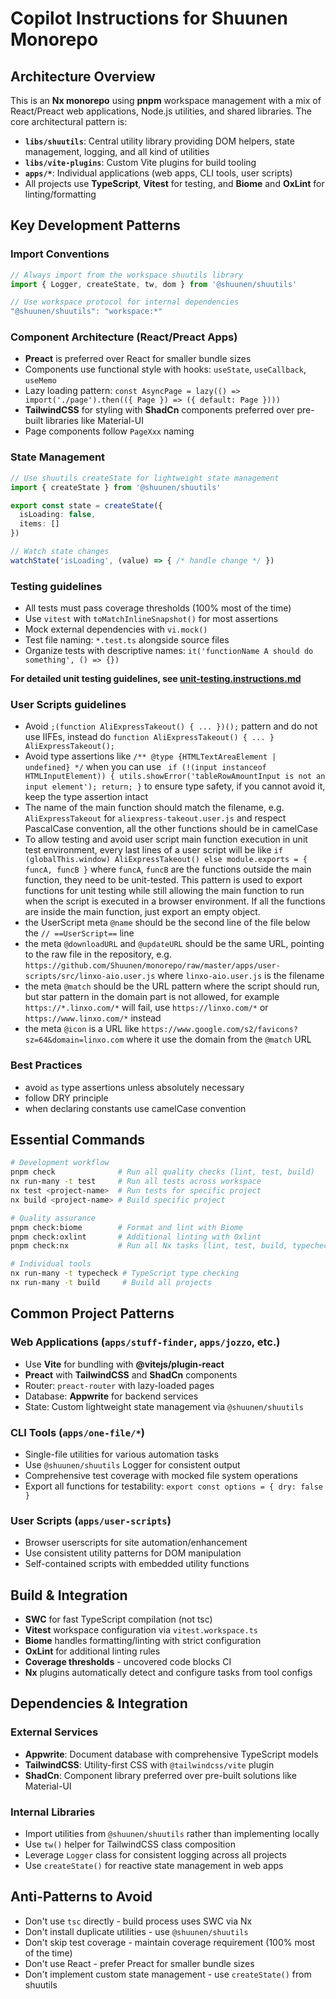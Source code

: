 # Copilot Instructions for Shuunen Monorepo

## Architecture Overview

This is an **Nx monorepo** using **pnpm** workspace management with a mix of React/Preact web applications, Node.js utilities, and shared libraries. The core architectural pattern is:

- **`libs/shuutils`**: Central utility library providing DOM helpers, state management, logging, and all kind of utilities
- **`libs/vite-plugins`**: Custom Vite plugins for build tooling
- **`apps/*`**: Individual applications (web apps, CLI tools, user scripts)
- All projects use **TypeScript**, **Vitest** for testing, and **Biome** and **OxLint** for linting/formatting

## Key Development Patterns

### Import Conventions
```typescript
// Always import from the workspace shuutils library
import { Logger, createState, tw, dom } from '@shuunen/shuutils'

// Use workspace protocol for internal dependencies
"@shuunen/shuutils": "workspace:*"
```

### Component Architecture (React/Preact Apps)
- **Preact** is preferred over React for smaller bundle sizes
- Components use functional style with hooks: `useState`, `useCallback`, `useMemo`
- Lazy loading pattern: `const AsyncPage = lazy(() => import('./page').then(({ Page }) => ({ default: Page })))`
- **TailwindCSS** for styling with **ShadCn** components preferred over pre-built libraries like Material-UI
- Page components follow `PageXxx` naming

### State Management
```typescript
// Use shuutils createState for lightweight state management
import { createState } from '@shuunen/shuutils'

export const state = createState({
  isLoading: false,
  items: []
})

// Watch state changes
watchState('isLoading', (value) => { /* handle change */ })
```

### Testing guidelines

- All tests must pass coverage thresholds (100% most of the time)
- Use `vitest` with `toMatchInlineSnapshot()` for most assertions
- Mock external dependencies with `vi.mock()`
- Test file naming: `*.test.ts` alongside source files
- Organize tests with descriptive names: `it('functionName A should do something', () => {})`

**For detailed unit testing guidelines, see [unit-testing.instructions.md](./instructions/unit-testing.instructions.md)**

### User Scripts guidelines

- Avoid `;(function AliExpressTakeout() { ... })();` pattern and do not use IIFEs, instead do `function AliExpressTakeout() { ... } AliExpressTakeout();`
- Avoid type assertions like `/** @type {HTMLTextAreaElement | undefined} */` when you can use ` if (!(input instanceof HTMLInputElement)) { utils.showError('tableRowAmountInput is not an input element'); return; }` to ensure type safety, if you cannot avoid it, keep the type assertion intact
- The name of the main function should match the filename, e.g. `AliExpressTakeout` for `aliexpress-takeout.user.js` and respect PascalCase convention, all the other functions should be in camelCase
- To allow testing and avoid user script main function execution in unit test environment, every last lines of a user script will be like `if (globalThis.window) AliExpressTakeout() else module.exports = { funcA, funcB }` where `funcA`, `funcB` are the functions outside the main function, they need to be unit-tested. This pattern is used to export functions for unit testing while still allowing the main function to run when the script is executed in a browser environment. If all the functions are inside the main function, just export an empty object.
- the UserScript meta `@name` should be the second line of the file below the `// ==UserScript==` line
- the meta `@downloadURL` and `@updateURL` should be the same URL, pointing to the raw file in the repository, e.g. `https://github.com/Shuunen/monorepo/raw/master/apps/user-scripts/src/linxo-aio.user.js` where `linxo-aio.user.js` is the filename
- the meta `@match` should be the URL pattern where the script should run, but star pattern in the domain part is not allowed, for example `https://*.linxo.com/*` will fail, use `https://linxo.com/*` or `https://www.linxo.com/*` instead
- the meta `@icon` is a URL like `https://www.google.com/s2/favicons?sz=64&domain=linxo.com` where it use the domain from the `@match` URL

### Best Practices

- avoid `as` type assertions unless absolutely necessary
- follow DRY principle
- when declaring constants use camelCase convention

## Essential Commands

```bash
# Development workflow
pnpm check              # Run all quality checks (lint, test, build)
nx run-many -t test     # Run all tests across workspace
nx test <project-name>  # Run tests for specific project
nx build <project-name> # Build specific project

# Quality assurance
pnpm check:biome        # Format and lint with Biome
pnpm check:oxlint       # Additional linting with Oxlint  
pnpm check:nx           # Run all Nx tasks (lint, test, build, typecheck)

# Individual tools
nx run-many -t typecheck # TypeScript type checking
nx run-many -t build     # Build all projects
```

## Common Project Patterns

### Web Applications (`apps/stuff-finder`, `apps/jozzo`, etc.)
- Use **Vite** for bundling with **@vitejs/plugin-react** 
- **Preact** with **TailwindCSS** and **ShadCn** components
- Router: `preact-router` with lazy-loaded pages
- Database: **Appwrite** for backend services
- State: Custom lightweight state management via `@shuunen/shuutils`

### CLI Tools (`apps/one-file/*`)
- Single-file utilities for various automation tasks
- Use `@shuunen/shuutils` Logger for consistent output
- Comprehensive test coverage with mocked file system operations
- Export all functions for testability: `export const options = { dry: false }`

### User Scripts (`apps/user-scripts`)
- Browser userscripts for site automation/enhancement
- Use consistent utility patterns for DOM manipulation
- Self-contained scripts with embedded utility functions

## Build & Integration

- **SWC** for fast TypeScript compilation (not tsc)
- **Vitest** workspace configuration via `vitest.workspace.ts`
- **Biome** handles formatting/linting with strict configuration
- **OxLint** for additional linting rules
- **Coverage thresholds** - uncovered code blocks CI
- **Nx** plugins automatically detect and configure tasks from tool configs

## Dependencies & Integration

### External Services
- **Appwrite**: Document database with comprehensive TypeScript models
- **TailwindCSS**: Utility-first CSS with `@tailwindcss/vite` plugin
- **ShadCn**: Component library preferred over pre-built solutions like Material-UI

### Internal Libraries
- Import utilities from `@shuunen/shuutils` rather than implementing locally
- Use `tw()` helper for TailwindCSS class composition
- Leverage `Logger` class for consistent logging across all projects
- Use `createState()` for reactive state management in web apps

## Anti-Patterns to Avoid

- Don't use `tsc` directly - build process uses SWC via Nx
- Don't install duplicate utilities - use `@shuunen/shuutils` 
- Don't skip test coverage - maintain coverage requirement (100% most of the time)
- Don't use React - prefer Preact for smaller bundle sizes
- Don't implement custom state management - use `createState()` from shuutils
